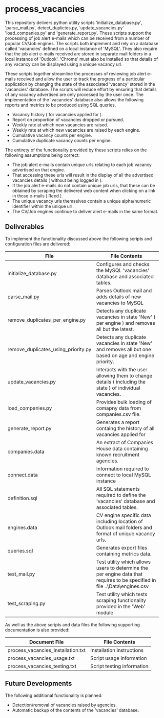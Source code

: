 # process_vacancies

This repository delivers python utility scripts 'initialize_database.py', 'parse_mail.py', detect_duplictes.py, 'update_vacancies.py' 
'load_companies.py' and 'generate_report.py'. These scripts support the processing of job alert e-mails which can be received from a 
number of popular CV/Job engines. The scripts both implement and rely on a database called 'vacancies' defined on a local instance 
of 'MySQL'. They also require that the job alert e-mails received are stored in separate mail folders in a local instance of 'Outlook'. 
'Chrome' must also be installed so that details of any vacancy can be displayed using a unique vacancy url.

These scripts together streamline the processes of reviewing job alert e-mails received and allow the user to track the progress of 
a particular application by changing the state of the associated 'vacancy' stored in the 'vacancies' database. The scripts will
reduce effort by ensuring that details of any vacancy advertised are only processed by the user once. The implementation of the 
'vacancies' database also allows the following reports and metrics to be produced using SQL queries.

- Vacancy history ( for vacancies applied for ).
- Report on proportion of vacancies dropped or pursued.
- Weekly rate at which new vacancies are raised.
- Weekly rate at which new vacancies are raised by each engine.
- Cumulative vacancy counts per engine.
- Cumulative duplicate vacancy counts per engine.

The entirety of the functionality provided by these scripts relies on the following assumptions being correct:

- The job alert e-mails contain unique urls relating to each job vacancy advertised on that engine.
- That accessing these urls will result in the display of all the advertised vacancies details ( without
  being logged in ).
- If the job alert e-mails do not contain unique job urls, that these can be obtained by scraping the delivered web content
  when clicking on a link in those e-mails ( Reed ).
- The unique vacancy urls themselves contain a unique alpha/numeric identifier within the unique url.
- The CV/Job engines continue to deliver alert e-mails in the same format.

Deliverables
------------
To implement the functionality discussed above the following scripts and configuration files are delivered:

File | File Contents
------------- | -------------
initialize_database.py | Configures and checks the MySQL 'vacancies' database and associated tables.
parse_mail.py | Parses Outlook mail and adds details of new vacancies to MySQL
remove_duplicates_per_engine.py | Detects any duplicate vacancies in state 'New' ( per engine ) and removes all but the latest. 
remove_duplicates_using_priority.py | Detects any duplicate vacancies in state 'New' and removes all but one based on age and engine priority.
update_vacancies.py | Interacts with the user allowing them to change details ( including the state ) of individual vacancies. 
load_companies.py | Provides bulk loading of comapny data from companies.csv file.
generate_report.py | Generates a report containg the history of all vacancies applied for
companies.data | An extract of Companies House data containing known recruitment agencies.
connect.data | Information required to connect to local MySQL instance
definition.sql | All SQL statements required to define the 'vacancies' database and associated tables.
engines.data | CV engine specific data including location of Outlook mail folders and format of unique vacancy urls.
queries.sql | Generates export files containing metrics data.
test_mail.py | Test utility which allows users to determine the per engine data that requires to be specified in file ..\Data\engines.csv
test_scraping.py | Test utility which tests scraping functionality  provided in the 'Web' module

As well as the above scripts and data files the following supporting documentation is also provided:

Document File | File Contents
------------- | -------------
process_vacancies_installation.txt | Installation instructions
process_vacancies_usage.txt | Script usage information
process_vacancies_testing.txt | Script testing information

Future Developments
-------------------
The following additional functionality is planned:

- Detection/removal of vacancies raised by agencies.
- Automatic backup of the contents of the 'vacancies' database.


